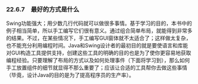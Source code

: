 ### 22.6.7　最好的方式是什么

Swing功能强大；用少数几行代码就可以做很多事情。基于学习的目的，本书中的例子相当简单，所以手工编写它们很有意义。通过组合简单布局，就能得到非常多的结果。不过，在某些情况下，手工编写GUI窗体就不太适合了；这样做太复杂，也不能充分利用编程时间。Java和Swing设计者的最初目的就是要使语言和库能对GUI构造工具提供支持，创建这些工具的明确的目的也是为了使你更容易地获取编程经验。只要理解了布局的方式以及如何处理事件（下面将学习到），那么如何手工放置组件的细节就显得不那么重要了；应该让合适的工具帮你去做这些事情（毕竟，设计Java的目的是为了提高程序员的生产率）。